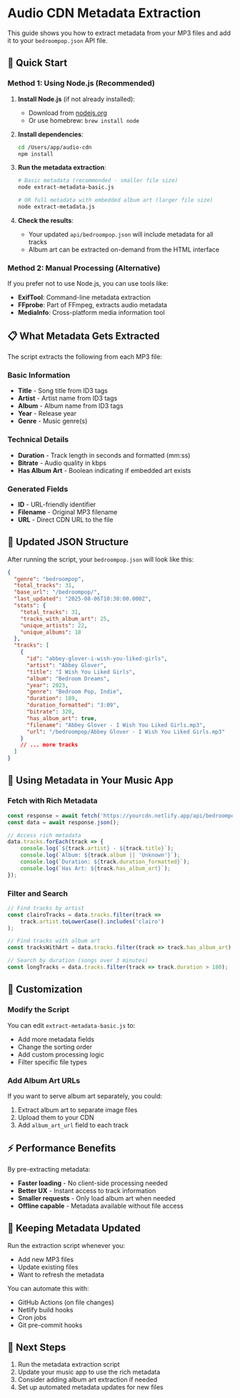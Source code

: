 # Audio CDN Metadata Extraction

This guide shows you how to extract metadata from your MP3 files and add it to your `bedroompop.json` API file.

## 🚀 Quick Start

### Method 1: Using Node.js (Recommended)

1. **Install Node.js** (if not already installed):
   - Download from [nodejs.org](https://nodejs.org/)
   - Or use homebrew: `brew install node`

2. **Install dependencies**:
   ```bash
   cd /Users/app/audio-cdn
   npm install
   ```

3. **Run the metadata extraction**:
   ```bash
   # Basic metadata (recommended - smaller file size)
   node extract-metadata-basic.js
   
   # OR full metadata with embedded album art (larger file size)
   node extract-metadata.js
   ```

4. **Check the results**:
   - Your updated `api/bedroompop.json` will include metadata for all tracks
   - Album art can be extracted on-demand from the HTML interface

### Method 2: Manual Processing (Alternative)

If you prefer not to use Node.js, you can use tools like:

- **ExifTool**: Command-line metadata extraction
- **FFprobe**: Part of FFmpeg, extracts audio metadata
- **MediaInfo**: Cross-platform media information tool

## 📋 What Metadata Gets Extracted

The script extracts the following from each MP3 file:

### Basic Information
- **Title** - Song title from ID3 tags
- **Artist** - Artist name from ID3 tags  
- **Album** - Album name from ID3 tags
- **Year** - Release year
- **Genre** - Music genre(s)

### Technical Details
- **Duration** - Track length in seconds and formatted (mm:ss)
- **Bitrate** - Audio quality in kbps
- **Has Album Art** - Boolean indicating if embedded art exists

### Generated Fields
- **ID** - URL-friendly identifier
- **Filename** - Original MP3 filename
- **URL** - Direct CDN URL to the file

## 📁 Updated JSON Structure

After running the script, your `bedroompop.json` will look like this:

```json
{
  "genre": "bedroompop",
  "total_tracks": 31,
  "base_url": "/bedroompop/",
  "last_updated": "2025-08-06T10:30:00.000Z",
  "stats": {
    "total_tracks": 31,
    "tracks_with_album_art": 25,
    "unique_artists": 22,
    "unique_albums": 18
  },
  "tracks": [
    {
      "id": "abbey-glover-i-wish-you-liked-girls",
      "artist": "Abbey Glover",
      "title": "I Wish You Liked Girls",
      "album": "Bedroom Dreams",
      "year": 2023,
      "genre": "Bedroom Pop, Indie",
      "duration": 189,
      "duration_formatted": "3:09",
      "bitrate": 320,
      "has_album_art": true,
      "filename": "Abbey Glover - I Wish You Liked Girls.mp3",
      "url": "/bedroompop/Abbey Glover - I Wish You Liked Girls.mp3"
    }
    // ... more tracks
  ]
}
```

## 🎨 Using Metadata in Your Music App

### Fetch with Rich Metadata
```javascript
const response = await fetch('https://yourcdn.netlify.app/api/bedroompop.json');
const data = await response.json();

// Access rich metadata
data.tracks.forEach(track => {
    console.log(`${track.artist} - ${track.title}`);
    console.log(`Album: ${track.album || 'Unknown'}`);
    console.log(`Duration: ${track.duration_formatted}`);
    console.log(`Has Art: ${track.has_album_art}`);
});
```

### Filter and Search
```javascript
// Find tracks by artist
const clairoTracks = data.tracks.filter(track => 
    track.artist.toLowerCase().includes('clairo')
);

// Find tracks with album art
const tracksWithArt = data.tracks.filter(track => track.has_album_art);

// Search by duration (songs over 3 minutes)
const longTracks = data.tracks.filter(track => track.duration > 180);
```

## 🔧 Customization

### Modify the Script
You can edit `extract-metadata-basic.js` to:
- Add more metadata fields
- Change the sorting order
- Add custom processing logic
- Filter specific file types

### Add Album Art URLs
If you want to serve album art separately, you could:
1. Extract album art to separate image files
2. Upload them to your CDN
3. Add `album_art_url` field to each track

## ⚡ Performance Benefits

By pre-extracting metadata:
- **Faster loading** - No client-side processing needed
- **Better UX** - Instant access to track information
- **Smaller requests** - Only load album art when needed
- **Offline capable** - Metadata available without file access

## 🔄 Keeping Metadata Updated

Run the extraction script whenever you:
- Add new MP3 files
- Update existing files
- Want to refresh the metadata

You can automate this with:
- GitHub Actions (on file changes)
- Netlify build hooks
- Cron jobs
- Git pre-commit hooks

## 🎯 Next Steps

1. Run the metadata extraction script
2. Update your music app to use the rich metadata
3. Consider adding album art extraction if needed
4. Set up automated metadata updates for new files
